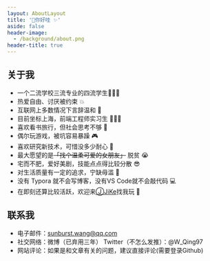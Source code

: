 ```yaml
---
layout: AboutLayout
title: '🎉你好哇 ✨'
aside: false
header-image:
  - /background/about.png
header-title: true
---
```

## 关于我
- 一个二流学校三流专业的四流学生👨🏻‍🎓
- 热爱自由、讨厌被约束 💥
- 互联网上多数情况下言辞温和 🙂
- 目前坐标上海，前端工程师实习生 👨🏻‍💻
- 喜欢看书旅行，但社会思考不够 🗿
- 偶尔玩游戏，被坑容易暴躁 🎮
- 喜欢研究新技术，可惜没多少耐心 🙊
- 最大愿望的是<del>「找个温柔可爱的女朋友」</del> 脱贫 😭
- 宅而不肥，爱好美剧，技能点点得比较分散 😎
- 对生活质量有一定的追求，宁缺毋滥 🍻
- 没有 Typora 就不会写博客，没有VS Code就不会敲代码 💻
- 在即刻还算比较活跃，欢迎来<a href="https://web.okjike.com/user/75b4327a-6739-4e1b-a05b-a58b52e41baa/post">ⒿJiKe<OutboundLink></OutboundLink></a>找我玩 🤪

## 联系我
- 电子邮件：sunburst.wang@qq.com
- 社交网络：微博（已弃用三年） Twitter（不怎么发推）：@W_Qing97
- 网站评论：如果是和文章有关的问题，建议直接评论(需要登录Github)


